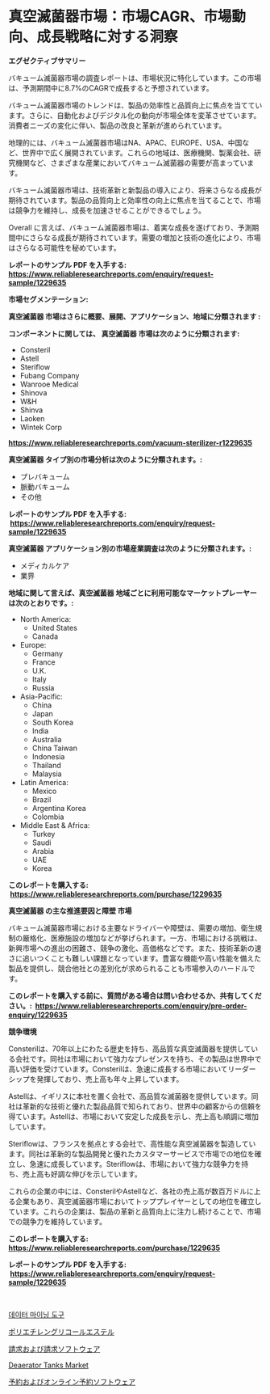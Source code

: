 <p><h1>真空滅菌器市場：市場CAGR、市場動向、成長戦略に対する洞察</h1></p><p><strong>エグゼクティブサマリー</strong></p>
<p><p>バキューム滅菌器市場の調査レポートは、市場状況に特化しています。この市場は、予測期間中に8.7%のCAGRで成長すると予想されています。</p><p>バキューム滅菌器市場のトレンドは、製品の効率性と品質向上に焦点を当てています。さらに、自動化およびデジタル化の動向が市場全体を変革させています。消費者ニーズの変化に伴い、製品の改良と革新が進められています。</p><p>地理的には、バキューム滅菌器市場はNA、APAC、EUROPE、USA、中国など、世界中で広く展開されています。これらの地域は、医療機関、製薬会社、研究機関など、さまざまな産業においてバキューム滅菌器の需要が高まっています。</p><p>バキューム滅菌器市場は、技術革新と新製品の導入により、将来さらなる成長が期待されています。製品の品質向上と効率性の向上に焦点を当てることで、市場は競争力を維持し、成長を加速させることができるでしょう。</p><p>Overall に言えば、バキューム滅菌器市場は、着実な成長を遂げており、予測期間中にさらなる成長が期待されています。需要の増加と技術の進化により、市場はさらなる可能性を秘めています。</p></p>
<p><strong>レポートのサンプル PDF を入手する: <a href="https://www.reliableresearchreports.com/enquiry/request-sample/1229635">https://www.reliableresearchreports.com/enquiry/request-sample/1229635</a></strong></p>
<p><strong>市場セグメンテーション:</strong></p>
<p><strong> 真空滅菌器 市場はさらに概要、展開、アプリケーション、地域に分類されます :</strong></p>
<p><strong>コンポーネントに関しては、 真空滅菌器 市場は次のように分類されます: &nbsp;</strong></p>
<p><ul><li>Consteril</li><li>Astell</li><li>Steriflow</li><li>Fubang Company</li><li>Wanrooe Medical</li><li>Shinova</li><li>W&H</li><li>Shinva</li><li>Laoken</li><li>Wintek Corp</li></ul></p>
<p><strong><a href="https://www.reliableresearchreports.com/vacuum-sterilizer-r1229635">https://www.reliableresearchreports.com/vacuum-sterilizer-r1229635</a></strong></p>
<p><strong> 真空滅菌器 タイプ別の市場分析は次のように分類されます。:</strong></p>
<p><ul><li>プレバキューム</li><li>脈動バキューム</li><li>その他</li></ul></p>
<p><strong>レポートのサンプル PDF を入手する: &nbsp;<a href="https://www.reliableresearchreports.com/enquiry/request-sample/1229635">https://www.reliableresearchreports.com/enquiry/request-sample/1229635</a></strong></p>
<p><strong> 真空滅菌器 アプリケーション別の市場産業調査は次のように分類されます。:</strong></p>
<p><ul><li>メディカルケア</li><li>業界</li></ul></p>
<p><strong>地域に関して言えば、真空滅菌器 地域ごとに利用可能なマーケットプレーヤーは次のとおりです。:</strong></p>
<p><ul>
    <li>
        North America:
        <ul>
            <li>United States</li>
            <li>Canada</li>
        </ul>
    </li>
    <li>
        Europe:
        <ul>
            <li>Germany</li>
            <li>France</li>
            <li>U.K.</li>
            <li>Italy</li>
            <li>Russia</li>
        </ul>
    </li>
    <li>
        Asia-Pacific:
        <ul>
            <li>China</li>
            <li>Japan</li>
            <li>South Korea</li>
            <li>India</li>
            <li>Australia</li>
            <li>China Taiwan</li>
            <li>Indonesia</li>
            <li>Thailand</li>
            <li>Malaysia</li>
        </ul>
    </li>
    <li>
        Latin America:
        <ul>
            <li>Mexico</li>
            <li>Brazil</li>
            <li>Argentina Korea</li>
            <li>Colombia</li>
        </ul>
    </li>
    <li>
        Middle East & Africa:
        <ul>
            <li>Turkey</li>
            <li>Saudi</li>
            <li>Arabia</li>
            <li>UAE</li>
            <li>Korea</li>
        </ul>
    </li>
    </ul></p>
<p><strong>このレポートを購入する: &nbsp;<a href="https://www.reliableresearchreports.com/purchase/1229635">https://www.reliableresearchreports.com/purchase/1229635</a></strong></p>
<p><strong>真空滅菌器 の主な推進要因と障壁 市場</strong></p>
<p><p>バキューム滅菌器市場における主要なドライバーや障壁は、需要の増加、衛生規制の厳格化、医療施設の増加などが挙げられます。一方、市場における挑戦は、新興市場への進出の困難さ、競争の激化、高価格などです。また、技術革新の速さに追いつくことも難しい課題となっています。豊富な機能や高い性能を備えた製品を提供し、競合他社との差別化が求められることも市場参入のハードルです。</p></p>
<p><strong>このレポートを購入する前に、質問がある場合は問い合わせるか、共有してください。:&nbsp; <a href="https://www.reliableresearchreports.com/enquiry/pre-order-enquiry/1229635">https://www.reliableresearchreports.com/enquiry/pre-order-enquiry/1229635</a></strong></p>
<p><strong>競争環境</strong></p>
<p><p>Consterilは、70年以上にわたる歴史を持ち、高品質な真空滅菌器を提供している会社です。同社は市場において強力なプレゼンスを持ち、その製品は世界中で高い評価を受けています。Consterilは、急速に成長する市場においてリーダーシップを発揮しており、売上高も年々上昇しています。</p><p>Astellは、イギリスに本社を置く会社で、高品質な滅菌器を提供しています。同社は革新的な技術と優れた製品品質で知られており、世界中の顧客からの信頼を得ています。Astellは、市場において安定した成長を示し、売上高も順調に増加しています。</p><p>Steriflowは、フランスを拠点とする会社で、高性能な真空滅菌器を製造しています。同社は革新的な製品開発と優れたカスタマーサービスで市場での地位を確立し、急速に成長しています。Steriflowは、市場において強力な競争力を持ち、売上高も好調な伸びを示しています。</p><p>これらの企業の中には、ConsterilやAstellなど、各社の売上高が数百万ドルに上る企業もあり、真空滅菌器市場においてトッププレイヤーとしての地位を確立しています。これらの企業は、製品の革新と品質向上に注力し続けることで、市場での競争力を維持しています。</p></p>
<p><strong>このレポートを購入する: &nbsp; <a href="https://www.reliableresearchreports.com/purchase/1229635">https://www.reliableresearchreports.com/purchase/1229635</a></strong></p>
<p><strong>レポートのサンプル PDF を入手する: &nbsp;<a href="https://www.reliableresearchreports.com/enquiry/request-sample/1229635">https://www.reliableresearchreports.com/enquiry/request-sample/1229635</a></strong><strong></strong></p>
<p>&nbsp;</p>
<p><p><a href="https://github.com/RichardLueilwitz787/Market-Research-Report-List-1/blob/main/852681126956.md">데이터 마이닝 도구</a></p><p><a href="https://github.com/JacksonWiza1924/Market-Research-Report-List-1/blob/main/714518029243.md">ポリエチレングリコールエステル</a></p><p><a href="https://medium.com/@evans21bill/%E8%AB%8B%E6%B1%82%E6%9B%B8%E3%81%A8%E8%AB%8B%E6%B1%82%E6%9B%B8%E3%82%BD%E3%83%95%E3%83%88%E3%82%A6%E3%82%A7%E3%82%A2%E5%B8%82%E5%A0%B4-%E5%B8%82%E5%A0%B4%E3%81%AEcagr-%E5%B8%82%E5%A0%B4%E5%8B%95%E5%90%91-%E6%88%90%E9%95%B7%E6%88%A6%E7%95%A5%E3%81%AB%E9%96%A2%E3%81%99%E3%82%8Binsights-28a92bb575cd">請求および請求ソフトウェア</a></p><p><a href="https://github.com/Sherrillcrooksxa8i18ucf2m/Market-Research-Report-List-2/blob/main/deaerator-tanks-market.md">Deaerator Tanks Market</a></p><p><a href="https://medium.com/@nic.neale/%E4%BA%88%E7%B4%84-%E3%82%AA%E3%83%B3%E3%83%A9%E3%82%A4%E3%83%B3%E4%BA%88%E7%B4%84%E3%82%BD%E3%83%95%E3%83%88%E3%82%A6%E3%82%A7%E3%82%A2%E3%81%AE%E3%82%B7%E3%82%A7%E3%82%A2%E9%80%B2%E5%8C%96%E3%81%A8%E5%B8%82%E5%A0%B4%E6%88%90%E9%95%B7%E3%83%88%E3%83%AC%E3%83%B3%E3%83%89-2024%E5%B9%B4-2031%E5%B9%B4-a03b28fa0b87">予約およびオンライン予約ソフトウェア</a></p></p>